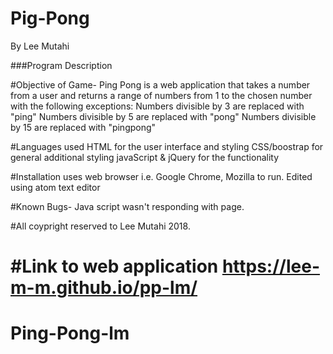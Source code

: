 
# Pig-Pong
By Lee Mutahi

###Program Description

#Objective of Game-
Ping Pong is a web application that takes a number from a user and returns a range of numbers from 1 to the chosen number with the following exceptions: Numbers divisible by 3 are replaced with "ping" Numbers divisible by 5 are replaced with "pong" Numbers divisible by 15 are replaced with "pingpong"

#Languages used HTML for the user interface and styling CSS/boostrap for general additional styling javaScript & jQuery for the functionality

#Installation uses web browser i.e. Google Chrome, Mozilla to run. Edited using atom text editor

#Known Bugs- Java script wasn't responding with page.

#All coypright reserved to Lee Mutahi 2018.

#Link to web application  https://lee-m-m.github.io/pp-lm/
=======
# Ping-Pong-lm

